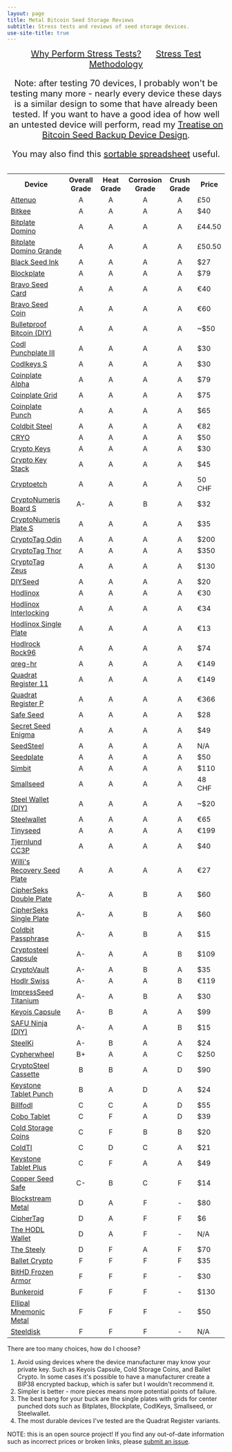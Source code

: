 ```yaml
---
layout: page
title: Metal Bitcoin Seed Storage Reviews
subtitle: Stress tests and reviews of seed storage devices.
use-site-title: true
---
```


<div style="text-align:center; font-size:20px">
    <a href="why">Why Perform Stress Tests?</a>
    &nbsp;&nbsp;&nbsp;&nbsp;
    <a href="how">Stress Test Methodology</a>
    <br/>
    <p>Note: after testing 70 devices, I probably won't be testing many more - nearly every device these days is a similar design to some that have already been tested. If you want to have a good idea of how well an untested device will perform, read my <a href="https://blog.lopp.net/a-treatise-on-bitcoin-seed-backup-device-design/">Treatise on Bitcoin Seed Backup Device Design</a>.</p>
    You may also find this <a href="https://docs.google.com/spreadsheets/d/1poBdHCVrd5eErAWySjSBoKh2f_6VCHsy3ForvL8JCRE/edit#gid=197446072">sortable spreadsheet</a> useful.</div>
<br/>
<table class="compatibility">
  <tr>
    <th>Device</th>
    <th style="text-align:center">Overall Grade</th>
    <th style="text-align:center">Heat Grade</th>
    <th style="text-align:center">Corrosion Grade</th>
    <th style="text-align:center">Crush Grade</th>
    <th>Price</th>
  </tr>
  <tr>
    <td><a href="reviews/attenuo/">Attenuo</a></td>
    <td style="text-align:center">A</td>
    <td style="text-align:center">A</td>
    <td style="text-align:center">A</td>
    <td style="text-align:center">A</td>
    <td>£50</td>
  </tr>
  <tr>
    <td><a href="reviews/bitkee/">Bitkee</a></td>
    <td style="text-align:center">A</td>
    <td style="text-align:center">A</td>
    <td style="text-align:center">A</td>
    <td style="text-align:center">A</td>
    <td>$40</td>
  </tr>
  <tr>
    <td><a href="reviews/bitplate/">Bitplate Domino</a></td>
    <td style="text-align:center">A</td>
    <td style="text-align:center">A</td>
    <td style="text-align:center">A</td>
    <td style="text-align:center">A</td>
    <td>£44.50</td>
  </tr>
  <tr>
    <td><a href="reviews/bitplate-grande/">Bitplate Domino Grande</a></td>
    <td style="text-align:center">A</td>
    <td style="text-align:center">A</td>
    <td style="text-align:center">A</td>
    <td style="text-align:center">A</td>
    <td>£50.50</td>
  </tr>
  <tr>
    <td><a href="reviews/black-seed-ink/">Black Seed Ink</a></td>
    <td style="text-align:center">A</td>
    <td style="text-align:center">A</td>
    <td style="text-align:center">A</td>
    <td style="text-align:center">A</td>
    <td>$27</td>
  </tr>
  <tr>
    <td><a href="reviews/blockplate/">Blockplate</a></td>
    <td style="text-align:center">A</td>
    <td style="text-align:center">A</td>
    <td style="text-align:center">A</td>
    <td style="text-align:center">A</td>
    <td>$79</td>
  </tr>
  <tr>
    <td><a href="reviews/bravo-seed-card/">Bravo Seed Card</a></td>
    <td style="text-align:center">A</td>
    <td style="text-align:center">A</td>
    <td style="text-align:center">A</td>
    <td style="text-align:center">A</td>
    <td>€40</td>
  </tr>
  <tr>
    <td><a href="reviews/bravo-seed-coin/">Bravo Seed Coin</a></td>
    <td style="text-align:center">A</td>
    <td style="text-align:center">A</td>
    <td style="text-align:center">A</td>
    <td style="text-align:center">A</td>
    <td>€60</td>
  </tr>
  <tr>
    <td><a href="reviews/diy-bulletproof/">Bulletproof Bitcoin (DIY)</a></td>
    <td style="text-align:center">A</td>
    <td style="text-align:center">A</td>
    <td style="text-align:center">A</td>
    <td style="text-align:center">A</td>
    <td>~$50</td>
  </tr>
  <tr>
    <td><a href="reviews/codl-punchplate/">Codl Punchplate III</a></td>
    <td style="text-align:center">A</td>
    <td style="text-align:center">A</td>
    <td style="text-align:center">A</td>
    <td style="text-align:center">A</td>
    <td>$30</td>
  </tr>
  <tr>
    <td><a href="reviews/codlkeys/">Codlkeys S</a></td>
    <td style="text-align:center">A</td>
    <td style="text-align:center">A</td>
    <td style="text-align:center">A</td>
    <td style="text-align:center">A</td>
    <td>$30</td>
  </tr>
  <tr>
    <td><a href="reviews/coinplate-alpha/">Coinplate Alpha</a></td>
    <td style="text-align:center">A</td>
    <td style="text-align:center">A</td>
    <td style="text-align:center">A</td>
    <td style="text-align:center">A</td>
    <td>$79</td>
  </tr>
  <tr>
    <td><a href="reviews/coinplate-grid/">Coinplate Grid</a></td>
    <td style="text-align:center">A</td>
    <td style="text-align:center">A</td>
    <td style="text-align:center">A</td>
    <td style="text-align:center">A</td>
    <td>$75</td>
  </tr>
  <tr>
    <td><a href="reviews/coinplate-punch/">Coinplate Punch</a></td>
    <td style="text-align:center">A</td>
    <td style="text-align:center">A</td>
    <td style="text-align:center">A</td>
    <td style="text-align:center">A</td>
    <td>$65</td>
  </tr>
  <tr>
    <td><a href="reviews/coldbit-steel/">Coldbit Steel</a></td>
    <td style="text-align:center">A</td>
    <td style="text-align:center">A</td>
    <td style="text-align:center">A</td>
    <td style="text-align:center">A</td>
    <td>€82</td>
  </tr>
  <tr>
    <td><a href="reviews/cryo/">CRYO</a></td>
    <td style="text-align:center">A</td>
    <td style="text-align:center">A</td>
    <td style="text-align:center">A</td>
    <td style="text-align:center">A</td>
    <td>$50</td>
  </tr>
  <tr>
    <td><a href="reviews/crypto-keys/">Crypto Keys</a></td>
    <td style="text-align:center">A</td>
    <td style="text-align:center">A</td>
    <td style="text-align:center">A</td>
    <td style="text-align:center">A</td>
    <td>$30</td>
  </tr>
  <tr>
    <td><a href="reviews/crypto-key-stack/">Crypto Key Stack</a></td>
    <td style="text-align:center">A</td>
    <td style="text-align:center">A</td>
    <td style="text-align:center">A</td>
    <td style="text-align:center">A</td>
    <td>$45</td>
  </tr>
  <tr>
    <td><a href="reviews/cryptoetch/">Cryptoetch</a></td>
    <td style="text-align:center">A</td>
    <td style="text-align:center">A</td>
    <td style="text-align:center">A</td>
    <td style="text-align:center">A</td>
    <td>50 CHF</td>
  </tr>
  <tr>
    <td><a href="reviews/cryptonumeris-board-s/">CryptoNumeris Board S</a></td>
    <td style="text-align:center">A-</td>
    <td style="text-align:center">A</td>
    <td style="text-align:center">B</td>
    <td style="text-align:center">A</td>
    <td>$32</td>
  </tr>
  <tr>
    <td><a href="reviews/cryptonumeris-plate-s/">CryptoNumeris Plate S</a></td>
    <td style="text-align:center">A</td>
    <td style="text-align:center">A</td>
    <td style="text-align:center">A</td>
    <td style="text-align:center">A</td>
    <td>$35</td>
  </tr>
  <tr>
    <td><a href="reviews/cryptotag-odin/">CryptoTag Odin</a></td>
    <td style="text-align:center">A</td>
    <td style="text-align:center">A</td>
    <td style="text-align:center">A</td>
    <td style="text-align:center">A</td>
    <td>$200</td>
  </tr>
  <tr>
    <td><a href="reviews/cryptotag/">CryptoTag Thor</a></td>
    <td style="text-align:center">A</td>
    <td style="text-align:center">A</td>
    <td style="text-align:center">A</td>
    <td style="text-align:center">A</td>
    <td>$350</td>
  </tr>
  <tr>
    <td><a href="reviews/cryptotag-zeus/">CryptoTag Zeus</a></td>
    <td style="text-align:center">A</td>
    <td style="text-align:center">A</td>
    <td style="text-align:center">A</td>
    <td style="text-align:center">A</td>
    <td>$130</td>
  </tr>
  <tr>
    <td><a href="reviews/diyseed/">DIYSeed</a></td>
    <td style="text-align:center">A</td>
    <td style="text-align:center">A</td>
    <td style="text-align:center">A</td>
    <td style="text-align:center">A</td>
    <td>$20</td>
  </tr>
  <tr>
    <td><a href="reviews/hodlinox/">Hodlinox</a></td>
    <td style="text-align:center">A</td>
    <td style="text-align:center">A</td>
    <td style="text-align:center">A</td>
    <td style="text-align:center">A</td>
    <td>€30</td>
  </tr>
  <tr>
    <td><a href="reviews/hodlinox-2/">Hodlinox Interlocking</a></td>
    <td style="text-align:center">A</td>
    <td style="text-align:center">A</td>
    <td style="text-align:center">A</td>
    <td style="text-align:center">A</td>
    <td>€34</td>
  </tr>
  <tr>
    <td><a href="reviews/hodlinox-single/">Hodlinox Single Plate</a></td>
    <td style="text-align:center">A</td>
    <td style="text-align:center">A</td>
    <td style="text-align:center">A</td>
    <td style="text-align:center">A</td>
    <td>€13</td>
  </tr>
  <tr>
    <td><a href="reviews/hodlrock/">Hodlrock Rock96</a></td>
    <td style="text-align:center">A</td>
    <td style="text-align:center">A</td>
    <td style="text-align:center">A</td>
    <td style="text-align:center">A</td>
    <td>$74</td>
  </tr>
  <tr>
    <td><a href="reviews/qreg-hr/">qreg-hr</a></td>
    <td style="text-align:center">A</td>
    <td style="text-align:center">A</td>
    <td style="text-align:center">A</td>
    <td style="text-align:center">A</td>
    <td>€149</td>
  </tr>
  <tr>
    <td><a href="reviews/quadrat-register-11/">Quadrat Register 11</a></td>
    <td style="text-align:center">A</td>
    <td style="text-align:center">A</td>
    <td style="text-align:center">A</td>
    <td style="text-align:center">A</td>
    <td>€149</td>
  </tr>
  <tr>
    <td><a href="reviews/quadrat-register/">Quadrat Register P</a></td>
    <td style="text-align:center">A</td>
    <td style="text-align:center">A</td>
    <td style="text-align:center">A</td>
    <td style="text-align:center">A</td>
    <td>€366</td>
  </tr>
  <tr>
    <td><a href="reviews/safe-seed/">Safe Seed</a></td>
    <td style="text-align:center">A</td>
    <td style="text-align:center">A</td>
    <td style="text-align:center">A</td>
    <td style="text-align:center">A</td>
    <td>$28</td>
  </tr>
  <tr>
    <td><a href="reviews/secret-seed-enigma/">Secret Seed Enigma</a></td>
    <td style="text-align:center">A</td>
    <td style="text-align:center">A</td>
    <td style="text-align:center">A</td>
    <td style="text-align:center">A</td>
    <td>$49</td>
  </tr>
  <tr>
    <td><a href="reviews/seedsteel/">SeedSteel</a></td>
    <td style="text-align:center">A</td>
    <td style="text-align:center">A</td>
    <td style="text-align:center">A</td>
    <td style="text-align:center">A</td>
    <td>N/A</td>
  </tr>
  <tr>
    <td><a href="reviews/seedplate/">Seedplate</a></td>
    <td style="text-align:center">A</td>
    <td style="text-align:center">A</td>
    <td style="text-align:center">A</td>
    <td style="text-align:center">A</td>
    <td>$50</td>
  </tr>
  <tr>
    <td><a href="reviews/simbit/">Simbit</a></td>
    <td style="text-align:center">A</td>
    <td style="text-align:center">A</td>
    <td style="text-align:center">A</td>
    <td style="text-align:center">A</td>
    <td>$110</td>
  </tr>
  <tr>
    <td><a href="reviews/smallseed/">Smallseed</a></td>
    <td style="text-align:center">A</td>
    <td style="text-align:center">A</td>
    <td style="text-align:center">A</td>
    <td style="text-align:center">A</td>
    <td>48 CHF</td>
  </tr>
  <tr>
    <td><a href="reviews/diy-steelwallet/">Steel Wallet (DIY)</a></td>
    <td style="text-align:center">A</td>
    <td style="text-align:center">A</td>
    <td style="text-align:center">A</td>
    <td style="text-align:center">A</td>
    <td>~$20</td>
  </tr>
  <tr>
    <td><a href="reviews/steelwallet/">Steelwallet</a></td>
    <td style="text-align:center">A</td>
    <td style="text-align:center">A</td>
    <td style="text-align:center">A</td>
    <td style="text-align:center">A</td>
    <td>€65</td>
  </tr>
  <tr>
    <td><a href="reviews/tinyseed/">Tinyseed</a></td>
    <td style="text-align:center">A</td>
    <td style="text-align:center">A</td>
    <td style="text-align:center">A</td>
    <td style="text-align:center">A</td>
    <td>€199</td>
  </tr>
  <tr>
    <td><a href="reviews/tjernlund-cc3p/">Tjernlund CC3P</a></td>
    <td style="text-align:center">A</td>
    <td style="text-align:center">A</td>
    <td style="text-align:center">A</td>
    <td style="text-align:center">A</td>
    <td>$40</td>
  </tr>
  <tr>
    <td><a href="reviews/willi-recovery-seed-plate/">Willi's Recovery Seed Plate</a></td>
    <td style="text-align:center">A</td>
    <td style="text-align:center">A</td>
    <td style="text-align:center">A</td>
    <td style="text-align:center">A</td>
    <td>€27</td>
  </tr>
  <tr>
    <td><a href="reviews/cipherseks-double-plate/">CipherSeks Double Plate</a></td>
    <td style="text-align:center">A-</td>
    <td style="text-align:center">A</td>
    <td style="text-align:center">B</td>
    <td style="text-align:center">A</td>
    <td>$60</td>
  </tr>
  <tr>
    <td><a href="reviews/cipherseks-single-plate/">CipherSeks Single Plate</a></td>
    <td style="text-align:center">A-</td>
    <td style="text-align:center">A</td>
    <td style="text-align:center">B</td>
    <td style="text-align:center">A</td>
    <td>$60</td>
  </tr>
  <tr>
    <td><a href="reviews/coldbit-passphrase/">Coldbit Passphrase</a></td>
    <td style="text-align:center">A-</td>
    <td style="text-align:center">A</td>
    <td style="text-align:center">B</td>
    <td style="text-align:center">A</td>
    <td>$15</td>
  </tr>
  <tr>
    <td><a href="reviews/cryptosteel-capsule/">Cryptosteel Capsule</a></td>
    <td style="text-align:center">A-</td>
    <td style="text-align:center">A</td>
    <td style="text-align:center">A</td>
    <td style="text-align:center">B</td>
    <td>$109</td>
  </tr>
  <tr>
    <td><a href="reviews/cryptovault/">CryptoVault</a></td>
    <td style="text-align:center">A-</td>
    <td style="text-align:center">A</td>
    <td style="text-align:center">B</td>
    <td style="text-align:center">A</td>
    <td>$35</td>
  </tr>
  <tr>
    <td><a href="reviews/hodlr-swiss/">Hodlr Swiss</a></td>
    <td style="text-align:center">A-</td>
    <td style="text-align:center">A</td>
    <td style="text-align:center">A</td>
    <td style="text-align:center">B</td>
    <td>€119</td>
  </tr>
  <tr>
    <td><a href="reviews/impressseed-titanium/">ImpressSeed Titanium</a></td>
    <td style="text-align:center">A-</td>
    <td style="text-align:center">A</td>
    <td style="text-align:center">B</td>
    <td style="text-align:center">A</td>
    <td>$30</td>
  </tr>
  <tr>
    <td><a href="reviews/keyois-capsule/">Keyois Capsule</a></td>
    <td style="text-align:center">A-</td>
    <td style="text-align:center">B</td>
    <td style="text-align:center">A</td>
    <td style="text-align:center">A</td>
    <td>$99</td>
  </tr>
  <tr>
    <td><a href="reviews/safu-ninja/">SAFU Ninja (DIY)</a></td>
    <td style="text-align:center">A-</td>
    <td style="text-align:center">A</td>
    <td style="text-align:center">A</td>
    <td style="text-align:center">B</td>
    <td>$15</td>
  </tr>
  <tr>
    <td><a href="reviews/steelki/">SteelKi</a></td>
    <td style="text-align:center">A-</td>
    <td style="text-align:center">B</td>
    <td style="text-align:center">A</td>
    <td style="text-align:center">A</td>
    <td>$24</td>
  </tr>
  <tr>
    <td><a href="reviews/cypherwheel-2/">Cypherwheel</a></td>
    <td style="text-align:center">B+</td>
    <td style="text-align:center">A</td>
    <td style="text-align:center">A</td>
    <td style="text-align:center">C</td>
    <td>$250</td>
  </tr>
  <tr>
    <td><a href="reviews/cryptosteel-cassette/">CryptoSteel Cassette</a></td>
    <td style="text-align:center">B</td>
    <td style="text-align:center">B</td>
    <td style="text-align:center">A</td>
    <td style="text-align:center">D</td>
    <td>$90</td>
  </tr>
  <tr>
    <td><a href="reviews/keystone-tablet-punch/">Keystone Tablet Punch</a></td>
    <td style="text-align:center">B</td>
    <td style="text-align:center">A</td>
    <td style="text-align:center">D</td>
    <td style="text-align:center">A</td>
    <td>$24</td>
  </tr>
  <tr>
    <td><a href="reviews/billfodl/">Billfodl</a></td>
    <td style="text-align:center">C</td>
    <td style="text-align:center">C</td>
    <td style="text-align:center">A</td>
    <td style="text-align:center">D</td>
    <td>$55</td>
  </tr>
  <tr>
    <td><a href="reviews/cobo-tablet/">Cobo Tablet</a></td>
    <td style="text-align:center">C</td>
    <td style="text-align:center">F</td>
    <td style="text-align:center">A</td>
    <td style="text-align:center">D</td>
    <td>$39</td>
  </tr>
  <tr>
    <td><a href="reviews/cold-storage-coins/">Cold Storage Coins</a></td>
    <td style="text-align:center">C</td>
    <td style="text-align:center">F</td>
    <td style="text-align:center">B</td>
    <td style="text-align:center">B</td>
    <td>$20</td>
  </tr>
  <tr>
    <td><a href="reviews/coldti/">ColdTI</a></td>
    <td style="text-align:center">C</td>
    <td style="text-align:center">D</td>
    <td style="text-align:center">C</td>
    <td style="text-align:center">A</td>
    <td>$21</td>
  </tr>
  <tr>
    <td><a href="reviews/keystone-tablet-plus/">Keystone Tablet Plus</a></td>
    <td style="text-align:center">C</td>
    <td style="text-align:center">F</td>
    <td style="text-align:center">A</td>
    <td style="text-align:center">A</td>
    <td>$49</td>
  </tr>
  <tr>
    <td><a href="reviews/copper-seed-safe/">Copper Seed Safe</a></td>
    <td style="text-align:center">C-</td>
    <td style="text-align:center">B</td>
    <td style="text-align:center">C</td>
    <td style="text-align:center">F</td>
    <td>$14</td>
  </tr>
  <tr>
    <td><a href="reviews/blockstream-metal/">Blockstream Metal</a></td>
    <td style="text-align:center">D</td>
    <td style="text-align:center">A</td>
    <td style="text-align:center">F</td>
    <td style="text-align:center">-</td>
    <td>$80</td>
  </tr>
  <tr>
    <td><a href="reviews/ciphertag/">CipherTag</a></td>
    <td style="text-align:center">D</td>
    <td style="text-align:center">A</td>
    <td style="text-align:center">F</td>
    <td style="text-align:center">F</td>
    <td>$6</td>
  </tr>
  <tr>
    <td><a href="reviews/hodl-wallet/">The HODL Wallet</a></td>
    <td style="text-align:center">D</td>
    <td style="text-align:center">A</td>
    <td style="text-align:center">F</td>
    <td style="text-align:center">-</td>
    <td>N/A</td>
  </tr>
  <tr>
    <td><a href="reviews/steely/">The Steely</a></td>
    <td style="text-align:center">D</td>
    <td style="text-align:center">F</td>
    <td style="text-align:center">A</td>
    <td style="text-align:center">F</td>
    <td>$70</td>
  </tr>
  <tr>
    <td><a href="reviews/ballet-crypto/">Ballet Crypto</a></td>
    <td style="text-align:center">F</td>
    <td style="text-align:center">F</td>
    <td style="text-align:center">F</td>
    <td style="text-align:center">F</td>
    <td>$35</td>
  </tr>
  <tr>
    <td><a href="reviews/bithd-frozen-armor/">BitHD Frozen Armor</a></td>
    <td style="text-align:center">F</td>
    <td style="text-align:center">F</td>
    <td style="text-align:center">F</td>
    <td style="text-align:center">-</td>
    <td>$30</td>
  </tr>
  <tr>
    <td><a href="reviews/bunkeroid/">Bunkeroid</a></td>
    <td style="text-align:center">F</td>
    <td style="text-align:center">F</td>
    <td style="text-align:center">F</td>
    <td style="text-align:center">-</td>
    <td>$130</td>
  </tr>
  <tr>
    <td><a href="reviews/ellipal-mnemonic-metal/">Ellipal Mnemonic Metal</a></td>
    <td style="text-align:center">F</td>
    <td style="text-align:center">F</td>
    <td style="text-align:center">F</td>
    <td style="text-align:center">-</td>
    <td>$50</td>
  </tr>
  <tr>
    <td><a href="reviews/steeldisk/">Steeldisk</a></td>
    <td style="text-align:center">F</td>
    <td style="text-align:center">F</td>
    <td style="text-align:center">F</td>
    <td style="text-align:center">-</td>
    <td>N/A</td>
  </tr>
</table>

There are too many choices, how do I choose?
1. Avoid using devices where the device manufacturer may know your private key. Such as Keyois Capsule, Cold Storage Coins, and Ballet Crypto. In some cases it's possible to have a manufacturer create a BIP38 encrypted backup, which is safer but I wouldn't recommend it.
2. Simpler is better - more pieces means more potential points of failure.
3. The best bang for your buck are the single plates with grids for center punched dots such as Bitplates, Blockplate, CodlKeys, Smallseed, or Steelwallet.
4. The most durable devices I've tested are the Quadrat Register variants.

NOTE: this is an open source project! If you find any out-of-date information such as incorrect prices or broken links, please <a href="https://github.com/jlopp/metal-bitcoin-storage-reviews/issues/new">submit an issue</a>.